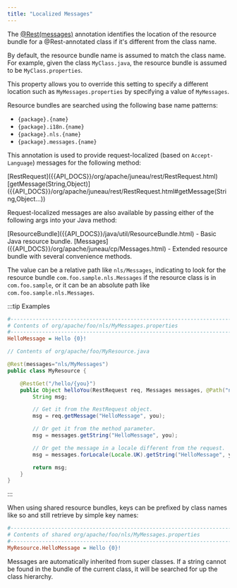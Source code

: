 ```yaml
---
title: "Localized Messages"
---
```


The [@Rest(messages)]({{API_DOCS}}/org/apache/juneau/rest/annotation/Rest.html#messages) annotation identifies the
location of the resource bundle for a @Rest-annotated class if it's different from the class name.

By default, the resource bundle name is assumed to match the class name.
For example, given the class `MyClass.java`, the resource bundle is assumed to be `MyClass.properties`.

This property allows you to override this setting to specify a different location such as `MyMessages.properties` by
specifying a value of `MyMessages`.

Resource bundles are searched using the following base name patterns:

- `{package}.{name}`
- `{package}.i18n.{name}`
- `{package}.nls.{name}`
- `{package}.messages.{name}`

This annotation is used to provide request-localized (based on `Accept-Language`) messages for the following method:

<tree>
<node-0><java-class>[RestRequest]({{API_DOCS}}/org/apache/juneau/rest/RestRequest.html)</java-class></node-0>
<node-1><java-method>[getMessage(String,Object)]({{API_DOCS}}/org/apache/juneau/rest/RestRequest.html#getMessage(String,Object...))</java-method></node-1>
</tree>

Request-localized messages are also available by passing either of the following args into your Java method:

<tree>
<node-0><java-class>[ResourceBundle]({{API_DOCS}}/java/util/ResourceBundle.html)</java-class> - Basic Java resource bundle.</node-0>
<node-0><java-class>[Messages]({{API_DOCS}}/org/apache/juneau/cp/Messages.html)</java-class> - Extended resource bundle with several convenience methods.</node-0>
</tree>

The value can be a relative path like `nls/Messages`, indicating to look for the resource bundle
`com.foo.sample.nls.Messages` if the resource class is in `com.foo.sample`, or it can be an absolute path like
`com.foo.sample.nls.Messages`.

:::tip Examples
```ini
#--------------------------------------------------------------------------------
# Contents of org/apache/foo/nls/MyMessages.properties
#--------------------------------------------------------------------------------
HelloMessage = Hello {0}!
```

```java
// Contents of org/apache/foo/MyResource.java

@Rest(messages="nls/MyMessages")
public class MyResource {

    @RestGet("/hello/{you}")
    public Object helloYou(RestRequest req, Messages messages, @Path("name") String you) {
        String msg;

        // Get it from the RestRequest object.
        msg = req.getMessage("HelloMessage", you);

        // Or get it from the method parameter.
        msg = messages.getString("HelloMessage", you);

        // Or get the message in a locale different from the request.
        msg = messages.forLocale(Locale.UK).getString("HelloMessage", you);

        return msg;
    }
}
```
:::

When using shared resource bundles, keys can be prefixed by class names like so and still retrieve by simple key names:

```ini
#--------------------------------------------------------------------------------
# Contents of shared org/apache/foo/nls/MyMessages.properties
#--------------------------------------------------------------------------------
MyResource.HelloMessage = Hello {0}!
```

Messages are automatically inherited from super classes.
If a string cannot be found in the bundle of the current class, it will be searched for up the class hierarchy.
